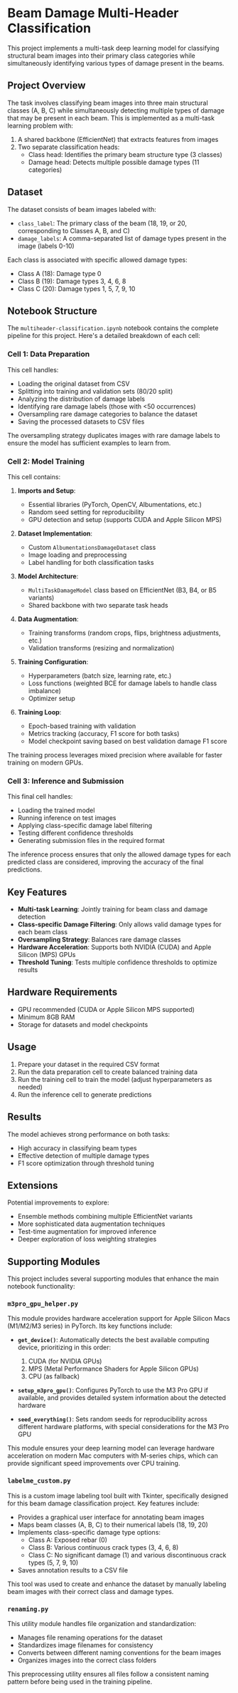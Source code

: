 # Beam Damage Multi-Header Classification

This project implements a multi-task deep learning model for classifying structural beam images into their primary class categories while simultaneously identifying various types of damage present in the beams.

## Project Overview

The task involves classifying beam images into three main structural classes (A, B, C) while simultaneously detecting multiple types of damage that may be present in each beam. This is implemented as a multi-task learning problem with:

1. A shared backbone (EfficientNet) that extracts features from images
2. Two separate classification heads:
   - Class head: Identifies the primary beam structure type (3 classes)
   - Damage head: Detects multiple possible damage types (11 categories)

## Dataset

The dataset consists of beam images labeled with:
- `class_label`: The primary class of the beam (18, 19, or 20, corresponding to Classes A, B, and C)
- `damage_labels`: A comma-separated list of damage types present in the image (labels 0-10)

Each class is associated with specific allowed damage types:
- Class A (18): Damage type 0
- Class B (19): Damage types 3, 4, 6, 8
- Class C (20): Damage types 1, 5, 7, 9, 10

## Notebook Structure

The `multiheader-classification.ipynb` notebook contains the complete pipeline for this project. Here's a detailed breakdown of each cell:

### Cell 1: Data Preparation

This cell handles:
- Loading the original dataset from CSV
- Splitting into training and validation sets (80/20 split)
- Analyzing the distribution of damage labels
- Identifying rare damage labels (those with <50 occurrences)
- Oversampling rare damage categories to balance the dataset
- Saving the processed datasets to CSV files

The oversampling strategy duplicates images with rare damage labels to ensure the model has sufficient examples to learn from.

### Cell 2: Model Training

This cell contains:

1. **Imports and Setup**:
   - Essential libraries (PyTorch, OpenCV, Albumentations, etc.)
   - Random seed setting for reproducibility
   - GPU detection and setup (supports CUDA and Apple Silicon MPS)

2. **Dataset Implementation**:
   - Custom `AlbumentationsDamageDataset` class
   - Image loading and preprocessing
   - Label handling for both classification tasks

3. **Model Architecture**:
   - `MultiTaskDamageModel` class based on EfficientNet (B3, B4, or B5 variants)
   - Shared backbone with two separate task heads

4. **Data Augmentation**:
   - Training transforms (random crops, flips, brightness adjustments, etc.)
   - Validation transforms (resizing and normalization)

5. **Training Configuration**:
   - Hyperparameters (batch size, learning rate, etc.)
   - Loss functions (weighted BCE for damage labels to handle class imbalance)
   - Optimizer setup

6. **Training Loop**:
   - Epoch-based training with validation
   - Metrics tracking (accuracy, F1 score for both tasks)
   - Model checkpoint saving based on best validation damage F1 score

The training process leverages mixed precision where available for faster training on modern GPUs.

### Cell 3: Inference and Submission

This final cell handles:
- Loading the trained model
- Running inference on test images
- Applying class-specific damage label filtering
- Testing different confidence thresholds
- Generating submission files in the required format

The inference process ensures that only the allowed damage types for each predicted class are considered, improving the accuracy of the final predictions.

## Key Features

- **Multi-task Learning**: Jointly training for beam class and damage detection
- **Class-specific Damage Filtering**: Only allows valid damage types for each beam class
- **Oversampling Strategy**: Balances rare damage classes
- **Hardware Acceleration**: Supports both NVIDIA (CUDA) and Apple Silicon (MPS) GPUs
- **Threshold Tuning**: Tests multiple confidence thresholds to optimize results

## Hardware Requirements

- GPU recommended (CUDA or Apple Silicon MPS supported)
- Minimum 8GB RAM
- Storage for datasets and model checkpoints

## Usage

1. Prepare your dataset in the required CSV format
2. Run the data preparation cell to create balanced training data
3. Run the training cell to train the model (adjust hyperparameters as needed)
4. Run the inference cell to generate predictions

## Results

The model achieves strong performance on both tasks:
- High accuracy in classifying beam types
- Effective detection of multiple damage types
- F1 score optimization through threshold tuning

## Extensions

Potential improvements to explore:
- Ensemble methods combining multiple EfficientNet variants
- More sophisticated data augmentation techniques
- Test-time augmentation for improved inference
- Deeper exploration of loss weighting strategies

## Supporting Modules

This project includes several supporting modules that enhance the main notebook functionality:

### `m3pro_gpu_helper.py`

This module provides hardware acceleration support for Apple Silicon Macs (M1/M2/M3 series) in PyTorch. Its key functions include:

- **`get_device()`**: Automatically detects the best available computing device, prioritizing in this order:
  1. CUDA (for NVIDIA GPUs)
  2. MPS (Metal Performance Shaders for Apple Silicon GPUs)
  3. CPU (as fallback)

- **`setup_m3pro_gpu()`**: Configures PyTorch to use the M3 Pro GPU if available, and provides detailed system information about the detected hardware

- **`seed_everything()`**: Sets random seeds for reproducibility across different hardware platforms, with special considerations for the M3 Pro GPU

This module ensures your deep learning model can leverage hardware acceleration on modern Mac computers with M-series chips, which can provide significant speed improvements over CPU training.

### `labelme_custom.py`

This is a custom image labeling tool built with Tkinter, specifically designed for this beam damage classification project. Key features include:

- Provides a graphical user interface for annotating beam images
- Maps beam classes (A, B, C) to their numerical labels (18, 19, 20)
- Implements class-specific damage type options:
  - Class A: Exposed rebar (0)
  - Class B: Various continuous crack types (3, 4, 6, 8)
  - Class C: No significant damage (1) and various discontinuous crack types (5, 7, 9, 10)
- Saves annotation results to a CSV file

This tool was used to create and enhance the dataset by manually labeling beam images with their correct class and damage types.

### `renaming.py`

This utility module handles file organization and standardization:

- Manages file renaming operations for the dataset
- Standardizes image filenames for consistency
- Converts between different naming conventions for the beam images
- Organizes images into the correct class folders

This preprocessing utility ensures all files follow a consistent naming pattern before being used in the training pipeline.
